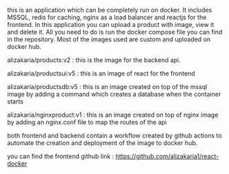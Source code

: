this is an application which can be completely run on docker. It includes MSSQL, redis for caching, nginx as a load balancer and reactjs for the frontend.
In this application you can upload a product with image, view it and delete it. All you need to do is run the docker compose file you can find in the repository.
Most of the images used are custom and uploaded on docker hub.

alizakaria/products:v2 : this is the image for the backend api.

alizakaria/productsui:v5 : this is an image of react for the frontend

alizakaria/productsdb:v5 : this is an image created on top of the mssql image by adding a command which creates a database when the container starts

alizakaria/nginxproduct:v1 : this is an image created on top of nginx image by adding an nginx.conf file to map the routes of the api

both frontend and backend contain a workflow created by github actions to automate the creation and deployment of the image to docker hub.

you can find the frontend github link : https://github.com/alizakaria1/react-docker
